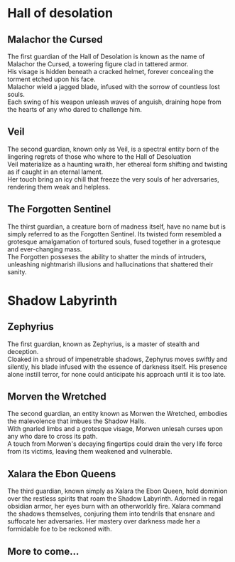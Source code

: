 # Hall of desolation  

## Malachor the Cursed  

The first guardian of the Hall of Desolation is known as the name of Malachor the Cursed, a towering figure clad in tattered armor.  
His visage is hidden beneath a cracked helmet, forever concealing the torment etched upon his face.  
Malachor wield a jagged blade, infused with the sorrow of countless lost souls.  
Each swing of his weapon unleash waves of anguish, draining hope from the hearts of any who dared to challenge him.

## Veil  

The second guardian, known only as Veil, is a spectral entity born of the lingering regrets of those who where to the Hall of Desoluation  
Veil materialize as a haunting wraith, her ethereal form shifting and twisting as if caught in an eternal lament.  
Her touch bring an icy chill that freeze the very souls of her adversaries, rendering them weak and helpless.

## The Forgotten Sentinel  

The thirst guardian, a creature born of madness itself, have no name but is simply referred to as the Forgotten Sentinel. 
Its twisted form resembled a grotesque amalgamation of tortured souls, fused together in a grotesque and ever-changing mass.  
The Forgotten posseses the ability to shatter the minds of intruders, unleashing nightmarish illusions and hallucinations that shattered their sanity.

# Shadow Labyrinth  

## Zephyrius  

The first guardian, known as Zephyrius, is a master of stealth and deception.  
Cloaked in a shroud of impenetrable shadows, Zephyrus moves swiftly and silently, his blade infused with the essence of darkness itself.
His presence alone instill terror, for none could anticipate his approach until it is too late.

## Morven the Wretched

The second guardian, an entity known as Morwen the Wretched, embodies the malevolence that imbues the Shadow Halls.  
With gnarled limbs and a grotesque visage, Morwen unlesah curses upon any who dare to cross its path.  
A touch from Morwen's decaying fingertips could drain the very life force from its victims, leaving them weakened and vulnerable.

## Xalara the Ebon Queens

The third guardian, known simply as Xalara the Ebon Queen, hold dominion over the restless spirits that roam the Shadow Labyrinth. Adorned in regal obsidian armor, her eyes burn with an otherworldly fire. Xalara command the shadows themselves, conjuring them into tendrils that ensnare and suffocate her adversaries. Her mastery over darkness made her a formidable foe to be reckoned with.

## More to come...